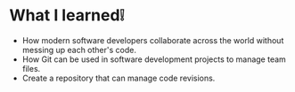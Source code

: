 # What I learned❕

 * How modern software developers collaborate across the world without messing up each other's code. 
 * How Git can be used in software development projects to manage team files. 
 * Create a repository that can manage code revisions.
